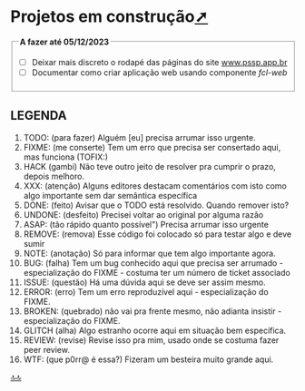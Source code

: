 <div class="header" id="myHeader"> <div class="navbar" w3-include-html="/menu.inc"></div></div>
<div class="title"><script> document.write(document.title);</script></div>  
<main>
<!-- markdownlint-disable-next-line -->
<span id="topo"><span>

# Projetos em construção<a href="projetos_em_construcao.html" target="_blank" title="Pressione aqui para expandir este documento em nova aba.">➚</a>

<!--TODO: em: A fazer até 05/12/2023 -->
<!-- markdownlint-disable-next-line -->
<fieldset> <legend> <b>A fazer até 05/12/2023</b></legend>

- [ ] Deixar mais discreto o rodapé das páginas do site www.pssp.app.br
- [ ] Documentar como criar aplicação web usando componente _fcl-web_

</fieldset>

## LEGENDA

1. TODO: (para fazer) Alguém [eu] precisa arrumar isso urgente.
2. FIXME: (me conserte) Tem um erro que precisa ser consertado aqui, mas funciona (TOFIX:)
3. HACK (gambi) Não teve outro jeito de resolver pra cumprir o prazo, depois melhoro.
4. XXX: (atenção) Alguns editores destacam comentários com isto como algo importante sem dar semântica específica
5. DONE: (feito) Avisar que o TODO está resolvido. Quando remover isto?
6. UNDONE: (desfeito) Precisei voltar ao original por alguma razão
7. ASAP: (tão rápido quanto possível") Precisa arrumar isso urgente
8. REMOVE: (remova) Esse código foi colocado só para testar algo e deve sumir
9. NOTE: (anotação) Só para informar que tem algo importante agora.
10. BUG: (falha) Tem um bug conhecido aqui que precisa ser arrumado - especialização do FIXME - costuma ter um número de ticket associado
11. ISSUE: (questão) Há uma dúvida aqui se deve ser assim mesmo.
12. ERROR: (erro) Tem um erro reproduzível aqui - especialização do FIXME.
13. BROKEN: (quebrado) não vai pra frente mesmo, não adianta insistir - especialização do FIXME.
14. GLITCH (alha) Algo estranho ocorre aqui em situação bem específica.
15. REVIEW: (revise) Revise isso pra mim, usado onde se costuma fazer peer review.
16. WTF: (que p0rr@ é essa?) Fizeram um besteira muito grande aqui.

</main>

[🔝🔝](#topo "Retorna ao topo")